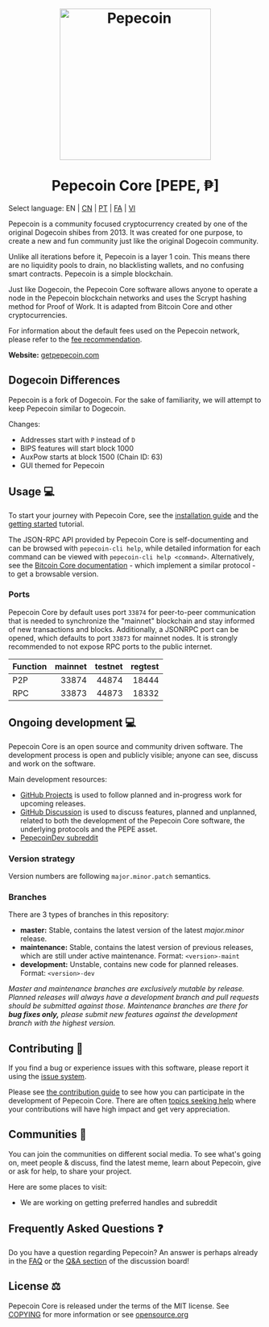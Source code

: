 <h1 align="center">
<img src="https://i.imgur.com/yap2xAX.png" alt="Pepecoin" width="300"/>
<br/><br/>
Pepecoin Core [PEPE, ₱]  
</h1>

Select language: EN | [CN](./README_zh_CN.md) | [PT](./README_pt_BR.md) | [FA](./README_fa_IR.md) | [VI](./README_vi_VN.md)

Pepecoin is a community focused cryptocurrency created by one of the original Dogecoin shibes from 2013. It was created for one purpose, to create a new and fun community just like the original Dogecoin community.

Unlike all iterations before it, Pepecoin is a layer 1 coin. This means there are no liquidity pools to drain, no blacklisting wallets, and no confusing smart contracts. Pepecoin is a simple blockchain.

Just like Dogecoin, the Pepecoin Core software allows anyone to operate a node in the Pepecoin blockchain networks and uses the Scrypt hashing method for Proof of Work. It is adapted from Bitcoin Core and other cryptocurrencies.

For information about the default fees used on the Pepecoin network, please
refer to the [fee recommendation](doc/fee-recommendation.md).

**Website:** [getpepecoin.com](https://getpepecoin.com)

## Dogecoin Differences

Pepecoin is a fork of Dogecoin. For the sake of familiarity, we will attempt to keep Pepecoin similar to Dogecoin. 

Changes:

* Addresses start with `P` instead of `D`
* BIPS features will start block 1000
* AuxPow starts at block 1500 (Chain ID: 63)
* GUI themed for Pepecoin

## Usage 💻

To start your journey with Pepecoin Core, see the [installation guide](INSTALL.md) and the [getting started](doc/getting-started.md) tutorial.

The JSON-RPC API provided by Pepecoin Core is self-documenting and can be browsed with `pepecoin-cli help`, while detailed information for each command can be viewed with `pepecoin-cli help <command>`. Alternatively, see the [Bitcoin Core documentation](https://developer.bitcoin.org/reference/rpc/) - which implement a similar protocol - to get a browsable version.

### Ports

Pepecoin Core by default uses port `33874` for peer-to-peer communication that
is needed to synchronize the "mainnet" blockchain and stay informed of new
transactions and blocks. Additionally, a JSONRPC port can be opened, which
defaults to port `33873` for mainnet nodes. It is strongly recommended to not
expose RPC ports to the public internet.

| Function | mainnet | testnet | regtest |
| :------- | ------: | ------: | ------: |
| P2P      |   33874 |   44874 |   18444 |
| RPC      |   33873 |   44873 |   18332 |

## Ongoing development 💻

Pepecoin Core is an open source and community driven software. The development
process is open and publicly visible; anyone can see, discuss and work on the
software.

Main development resources:

* [GitHub Projects](https://github.com/pepecoinppc/pepecoin/projects) is used to
  follow planned and in-progress work for upcoming releases.
* [GitHub Discussion](https://github.com/pepecoinppc/pepecoin/discussions) is used
  to discuss features, planned and unplanned, related to both the development of
  the Pepecoin Core software, the underlying protocols and the PEPE asset.  
* [PepecoinDev subreddit](https://www.reddit.com/r/pepecoindev/)

### Version strategy
Version numbers are following ```major.minor.patch``` semantics.

### Branches
There are 3 types of branches in this repository:

- **master:** Stable, contains the latest version of the latest *major.minor* release.
- **maintenance:** Stable, contains the latest version of previous releases, which are still under active maintenance. Format: ```<version>-maint```
- **development:** Unstable, contains new code for planned releases. Format: ```<version>-dev```

*Master and maintenance branches are exclusively mutable by release. Planned*
*releases will always have a development branch and pull requests should be*
*submitted against those. Maintenance branches are there for **bug fixes only,***
*please submit new features against the development branch with the highest version.*

## Contributing 🤝

If you find a bug or experience issues with this software, please report it
using the [issue system](https://github.com/pepecoinppc/pepecoin/issues/new?assignees=&labels=bug&template=bug_report.md&title=%5Bbug%5D+).

Please see [the contribution guide](CONTRIBUTING.md) to see how you can
participate in the development of Pepecoin Core. There are often
[topics seeking help](https://github.com/pepecoinppc/pepecoin/labels/help%20wanted)
where your contributions will have high impact and get very appreciation.

## Communities 🐸

You can join the communities on different social media.
To see what's going on, meet people & discuss, find the latest meme, learn
about Pepecoin, give or ask for help, to share your project.

Here are some places to visit:

* We are working on getting preferred handles and subreddit
<!-- * [r/Pepecoin](https://www.reddit.com/r/pepecoin/)
* [Discord](https://getpepecoin.com/discord)
* [Twitter](https://twitter.com/Pepecoin_Layer1) -->

## Frequently Asked Questions ❓

Do you have a question regarding Pepecoin? An answer is perhaps already in the [FAQ](doc/FAQ.md) or the [Q&A section](https://github.com/pepecoinppc/pepecoin/discussions/categories/q-a) of the discussion board!

## License ⚖️
Pepecoin Core is released under the terms of the MIT license. See
[COPYING](COPYING) for more information or see
[opensource.org](https://opensource.org/licenses/MIT)
